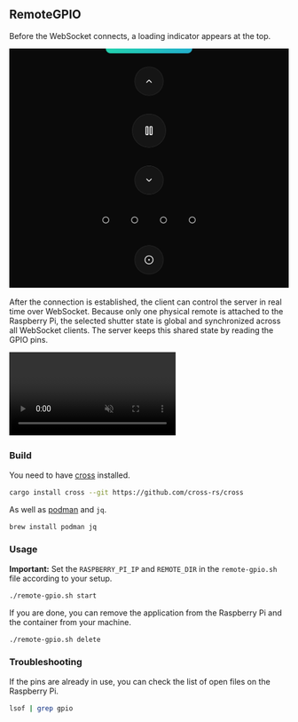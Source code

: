 ## RemoteGPIO

Before the WebSocket connects, a loading indicator appears at the top.

![Remote UI](assets/remote.png)

After the connection is established, the client can control the server in real time over WebSocket. Because only one physical remote is attached to the Raspberry Pi, the selected shutter state is global and synchronized across all WebSocket clients. The server keeps this shared state by reading the GPIO pins.

<video src="assets/output.mp4" autoplay loop muted playsinline></video>

### Build

You need to have [cross](https://github.com/rust-embedded/cross) installed.

```bash
cargo install cross --git https://github.com/cross-rs/cross
```

As well as [podman](https://podman.io/) and `jq`.

```bash
brew install podman jq
```

### Usage

**Important:** Set the `RASPBERRY_PI_IP` and `REMOTE_DIR` in the `remote-gpio.sh` file according to your setup.

```bash
./remote-gpio.sh start
```

If you are done, you can remove the application from the Raspberry Pi and the container from your machine.

```bash
./remote-gpio.sh delete
```

### Troubleshooting

If the pins are already in use, you can check the list of open files on the Raspberry Pi.

```bash
lsof | grep gpio
```
